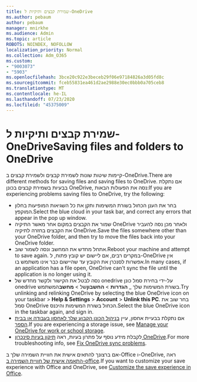 ```yaml
---
title: שמירת קבצים ותיקיות ל-OneDrive
ms.author: pebaum
author: pebaum
manager: mnirkhe
ms.audience: Admin
ms.topic: article
ROBOTS: NOINDEX, NOFOLLOW
localization_priority: Normal
ms.collection: Adm_O365
ms.custom:
- "9003073"
- "5903"
ms.openlocfilehash: 3bce20c922e3beceb29f06e97184826a3d05fd8c
ms.sourcegitcommit: fceb55831ea461d2ae2988e30ec0bbb0a705ceb8
ms.translationtype: MT
ms.contentlocale: he-IL
ms.lasthandoff: 07/23/2020
ms.locfileid: "45375009"
---
```

# <a name="saving-files-and-folders-to-onedrive"></a><span data-ttu-id="1fc12-102">שמירת קבצים ותיקיות ל-OneDrive</span><span class="sxs-lookup"><span data-stu-id="1fc12-102">Saving files and folders to OneDrive</span></span>

<span data-ttu-id="1fc12-103">קיימות שיטות שונות לשמירת קבצים ולשמירת קבצים ב-OneDrive.</span><span class="sxs-lookup"><span data-stu-id="1fc12-103">There are different methods for saving files and saving files to OneDrive.</span></span> <span data-ttu-id="1fc12-104">אם נתקלת בבעיות בשמירת קבצים בכונן OneDrive, נסה את הפעולות הבאות:</span><span class="sxs-lookup"><span data-stu-id="1fc12-104">If you are experiencing problems saving files to OneDrive, try the following:</span></span>

- <span data-ttu-id="1fc12-105">בחר את הענן הכחול בשורת המשימות ותקן את כל השגיאות המופיעות בחלון המוקפץ.</span><span class="sxs-lookup"><span data-stu-id="1fc12-105">Select the blue cloud in your task bar, and correct any errors that appear in the pop up window.</span></span>
- <span data-ttu-id="1fc12-106">שמור את הקבצים במקום אחר מאשר התיקיה OneDrive ולאחר מכן נסה להעביר את הקבצים בחזרה לתיקיה OneDrive.</span><span class="sxs-lookup"><span data-stu-id="1fc12-106">Save the files somewhere other than your OneDrive folder, and then try to move the files back into your OneDrive folder.</span></span>
- <span data-ttu-id="1fc12-107">אתחל מחדש את המחשב ונסה לשמור שוב.</span><span class="sxs-lookup"><span data-stu-id="1fc12-107">Reboot your machine and attempt to save again.</span></span> <span data-ttu-id="1fc12-108">במקרים רבים, אם ליישום יש קובץ פתוח, ל-OneDrive אין אפשרות לסנכרן את הקובץ עד שהיישום כבר אינו משתמש בו.</span><span class="sxs-lookup"><span data-stu-id="1fc12-108">In many cases, if an application has a file open, OneDrive can't sync the file until the application is no longer using it.</span></span>    
- <span data-ttu-id="1fc12-109">נסה לבטל את הקישור ולקשר מחדש של onedrive על-ידי בחירת סמל כונן onedrive בשורת המשימות שלך _ **הגדרות**  >  **החשבון**של  >  **מחשב**המשתמש.</span><span class="sxs-lookup"><span data-stu-id="1fc12-109">Try unlinking and relinking OneDrive by selecting the blue OneDrive icon on your taskbar > **Help & Settings** > **Account** > **Unlink this PC**.</span></span> <span data-ttu-id="1fc12-110">בחר שוב את סמל OneDrive הכחול בשורת המשימות והיכנס.</span><span class="sxs-lookup"><span data-stu-id="1fc12-110">Select the blue OneDrive icon in the taskbar again, and sign in.</span></span>
- <span data-ttu-id="1fc12-111">אם נתקלת בבעיית אחסון, עיין [בניהול הכונן הקבוע שלך לאחסון בעבודה או בבית הספר](https://support.microsoft.com/office/manage-your-onedrive-for-work-or-school-storage-31519161-059c-4764-b6f8-f5cd29f7fe68).</span><span class="sxs-lookup"><span data-stu-id="1fc12-111">If you are experiencing a storage issue, see [Manage your OneDrive for work or school storage](https://support.microsoft.com/office/manage-your-onedrive-for-work-or-school-storage-31519161-059c-4764-b6f8-f5cd29f7fe68).</span></span>
- <span data-ttu-id="1fc12-112">לקבלת מידע נוסף על פתרון בעיות, ראה [תיקון בעיות סינכרון OneDrive](https://docs.microsoft.com/alchemyinsights/fix-onedrive-sync-issues).</span><span class="sxs-lookup"><span data-stu-id="1fc12-112">For more troubleshooting info, see [Fix OneDrive sync problems](https://docs.microsoft.com/alchemyinsights/fix-onedrive-sync-issues).</span></span>  

<span data-ttu-id="1fc12-113">אם ברצונך להתאים אישית את חוויית השמירה שלך ב-Office ו-OneDrive, ראה [התאמה אישית של חוויית השמירה ב-office](https://support.microsoft.com/office/customize-the-save-experience-in-office-786200a7-f5f2-4d26-a3ae-b78c60dd5d3b).</span><span class="sxs-lookup"><span data-stu-id="1fc12-113">If you want to customize your save experience with Office and OneDrive, see [Customize the save experience in Office](https://support.microsoft.com/office/customize-the-save-experience-in-office-786200a7-f5f2-4d26-a3ae-b78c60dd5d3b).</span></span>
